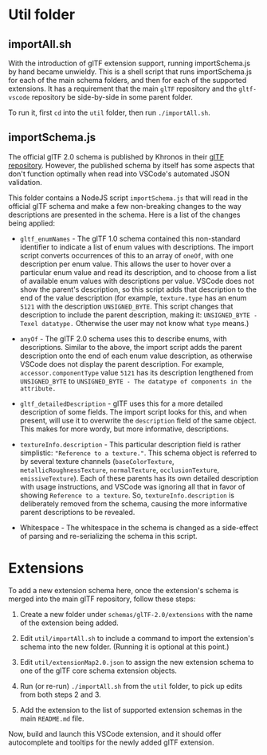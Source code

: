# Util folder

## importAll.sh

With the introduction of glTF extension support, running importSchema.js by hand became unwieldy.  This is a shell script that runs importSchema.js for each of the main schema folders, and then for each of the supported extensions.  It has a requirement that the main `glTF` repository and the `gltf-vscode` repository be side-by-side in some parent folder.

To run it, first `cd` into the `util` folder, then run `./importAll.sh`.

## importSchema.js

The official glTF 2.0 schema is published by Khronos in their [glTF repository](https://github.com/KhronosGroup/glTF).  However, the published schema by itself has some aspects that don't function optimally when read into VSCode's automated JSON validation.

This folder contains a NodeJS script `importSchema.js` that will read in the official glTF schema and make a few non-breaking changes to the way descriptions are presented in the schema.  Here is a list of the changes being applied:

* `gltf_enumNames` - The glTF 1.0 schema contained this non-standard identifier to indicate a list of enum values with descriptions.  The import script converts occurrences of this to an array of `oneOf`, with one description per enum value.  This allows the user to hover over a particular enum value and read its description, and to choose from a list of available enum values with descriptions per value.  VSCode does not show the parent's description, so this script adds that description to the end of the value description (for example, `texture.type` has an enum `5121` with the description `UNSIGNED_BYTE`.  This script changes that description to include the parent description, making it: `UNSIGNED_BYTE - Texel datatype.`  Otherwise the user may not know what `type` means.)

* `anyOf` - The glTF 2.0 schema uses this to describe enums, with descriptions.  Similar to the above, the import script adds the parent description onto the end of each enum value description, as otherwise VSCode does not display the parent description.  For example, `accessor.componentType` value `5121` has its description lengthened from `UNSIGNED_BYTE` to `UNSIGNED_BYTE - The datatype of components in the attribute.`

* `gltf_detailedDescription` - glTF uses this for a more detailed description of some fields.  The import script looks for this, and when present, will use it to overwrite the `description` field of the same object.  This makes for more wordy, but more informative, descriptions.

* `textureInfo.description` - This particular description field is rather simplistic: `"Reference to a texture."`.  This schema object is referred to by several texture channels (`baseColorTexture`, `metallicRoughnessTexture`, `normalTexture`, `occlusionTexture`, `emissiveTexture`).  Each of these parents has its own detailed description with usage instructions, and VSCode was ignoring all that in favor of showing `Reference to a texture`.  So, `textureInfo.description` is deliberately removed from the schema, causing the more informative parent descriptions to be revealed.

* Whitespace - The whitespace in the schema is changed as a side-effect of parsing and re-serializing the schema in this script.

# Extensions

To add a new extension schema here, once the extension's schema is merged into the main glTF repository, follow these steps:

1. Create a new folder under `schemas/glTF-2.0/extensions` with the name of the extension being added.

2. Edit `util/importAll.sh` to include a command to import the extension's schema into the new folder.  (Running it is optional at this point.)

3. Edit `util/extensionMap2.0.json` to assign the new extension schema to one of the glTF core schema extension objects.

4. Run (or re-run) `./importAll.sh` from the `util` folder, to pick up edits from both steps 2 and 3.

5. Add the extension to the list of supported extension schemas in the main `README.md` file.

Now, build and launch this VSCode extension, and it should offer autocomplete and tooltips for the newly added glTF extension.
